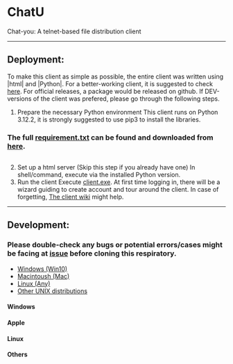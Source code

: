# ChatU
<!-- For all your anime-wives need! -->

Chat-you: A telnet-based file distribution client

---

## Deployment:
To make this client as simple as possible, the entire client was written using \|html\| and \|Python\|.   For a better-working client, it is suggested to check [here](https://github.com/BnB-GSorg). 
For official releases, a package would be released on github.  If DEV-versions of the client was prefered, please go through the following steps.
1. Prepare the necessary Python environment
This client runs on Python 3.12.2, it is strongly suggested to use pip3 to install the libraries.
### The full [requirement.txt]() can be found and downloaded from [here]().
``` text

```
2. Set up a html server (Skip this step if you already have one)
In shell/command, execute []() via the installed Python version.
3. Run the client
Execute [client.exe]().  At first time logging in, there will be a wizard guiding to create account and tour around the client.  In case of forgetting, [The client wiki]() might help.

---

## Development:
### Please double-check any bugs or potential errors/cases might be facing at [issue]() before cloning this respiratory.
- [Windows (Win10)](#Windows)
- [Macintoush (Mac)](#Apple)
- [Linux (Any)](#Linux)
- [Other UNIX distributions](#Others)
#### Windows

#### Apple

#### Linux

#### Others
